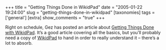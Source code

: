 +++
title = "Getting Things Done in WikidPad"
date = "2005-01-22 19:24:00"
slug = "getting-things-done-in-wikidpad"
[taxonomies]
tags = ['general']
[extra]
show_comments = "true"
+++

Right on schedule, Gez has posted an article about [Getting Things Done with WikidPad](http://geekanddiva.com/tikiwiki/tiki-index.php?page=GettingThingsDoneOnwikidPad). It’s a good article covering all the basics, but you’ll probably need a copy of [WikidPad](http://www.jhorman.org/wikidPad/) to hand in order to really understand it – there’s a lot to absorb.
